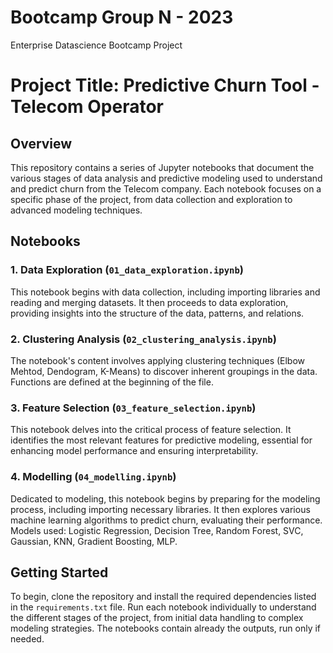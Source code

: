 # Bootcamp Group N - 2023
Enterprise Datascience Bootcamp Project

# Project Title: Predictive Churn Tool - Telecom Operator

## Overview
This repository contains a series of Jupyter notebooks that document the various stages of data analysis and predictive modeling used to understand and predict churn from the Telecom company. Each notebook focuses on a specific phase of the project, from data collection and exploration to advanced modeling techniques.

## Notebooks

### 1. Data Exploration (`01_data_exploration.ipynb`)
This notebook begins with data collection, including importing libraries and reading and merging datasets. It then proceeds to data exploration, providing insights into the structure of the data, patterns, and relations.

### 2. Clustering Analysis (`02_clustering_analysis.ipynb`)
The notebook's content involves applying clustering techniques (Elbow Mehtod, Dendogram, K-Means) to discover inherent groupings in the data. Functions are defined at the beginning of the file.

### 3. Feature Selection (`03_feature_selection.ipynb`)
This notebook delves into the critical process of feature selection. It identifies the most relevant features for predictive modeling, essential for enhancing model performance and ensuring interpretability.

### 4. Modelling (`04_modelling.ipynb`)
Dedicated to modeling, this notebook begins by preparing for the modeling process, including importing necessary libraries. It then explores various machine learning algorithms to predict churn, evaluating their performance. Models used: Logistic Regression, Decision Tree, Random Forest, SVC, Gaussian, KNN, Gradient Boosting, MLP.

## Getting Started
To begin, clone the repository and install the required dependencies listed in the `requirements.txt` file. Run each notebook individually to understand the different stages of the project, from initial data handling to complex modeling strategies. The notebooks contain already the outputs, run only if needed.